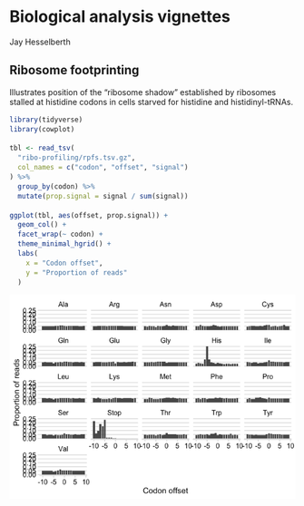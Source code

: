 Biological analysis vignettes
================
Jay Hesselberth

## Ribosome footprinting

Illustrates position of the “ribosome shadow” established by ribosomes
stalled at histidine codons in cells starved for histidine and
histidinyl-tRNAs.

``` r
library(tidyverse)
library(cowplot)

tbl <- read_tsv(
  "ribo-profiling/rpfs.tsv.gz",
  col_names = c("codon", "offset", "signal")
) %>%
  group_by(codon) %>%
  mutate(prop.signal = signal / sum(signal))

ggplot(tbl, aes(offset, prop.signal)) +
  geom_col() +
  facet_wrap(~ codon) + 
  theme_minimal_hgrid() +
  labs(
    x = "Codon offset",
    y = "Proportion of reads"
  )
```

![](README_files/figure-gfm/rpf_plot-1.png)<!-- -->
